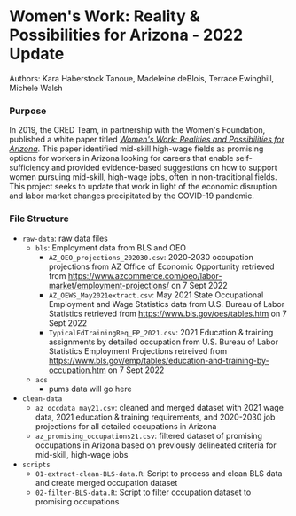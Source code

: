 # Women's Work: Reality & Possibilities for Arizona - 2022 Update

Authors: Kara Haberstock Tanoue, Madeleine deBlois, Terrace Ewinghill, Michele Walsh

### Purpose

In 2019, the CRED Team, in partnership with the Women's Foundation, published a white paper titled [*Women's Work: Realities and Possibilities for Arizona*](https://womengiving.org/wp-content/uploads/2022/01/WFSA-2019-research_Womens-Work.pdf). This paper identified mid-skill high-wage fields as promising options for workers in Arizona looking for careers that enable self-sufficiency and provided evidence-based suggestions on how to support women pursuing mid-skill, high-wage jobs, often in non-traditional fields. This project seeks to update that work in light of the economic disruption and labor market changes precipitated by the COVID-19 pandemic.

### File Structure

-   `raw-data`: raw data files
    -   `bls`: Employment data from BLS and OEO
        -   `AZ_OEO_projections_202030.csv`: 2020-2030 occupation projections from AZ Office of Economic Opportunity retrieved from <https://www.azcommerce.com/oeo/labor-market/employment-projections/> on 7 Sept 2022
        -   `AZ_OEWS_May2021extract.csv`: May 2021 State Occupational Employment and Wage Statistics data from U.S. Bureau of Labor Statistics retrieved from <https://www.bls.gov/oes/tables.htm> on 7 Sept 2022
        -   `TypicalEdTrainingReq_EP_2021.csv`: 2021 Education & training assignments by detailed occupation from U.S. Bureau of Labor Statistics Employment Projections retreived from <https://www.bls.gov/emp/tables/education-and-training-by-occupation.htm> on 7 Sept 2022
    -   `acs`
        -   pums data will go here
-   `clean-data`
    -   `az_occdata_may21.csv`: cleaned and merged dataset with 2021 wage data, 2021 education & training requirements, and 2020-2030 job projections for all detailed occupations in Arizona
    -   `az_promising_occupations21.csv`: filtered dataset of promising occupations in Arizona based on previously delineated criteria for mid-skill, high-wage jobs
-   `scripts`
    -   `01-extract-clean-BLS-data.R`: Script to process and clean BLS data and create merged occupation dataset
    -   `02-filter-BLS-data.R`: Script to filter occupation dataset to promising occupations
